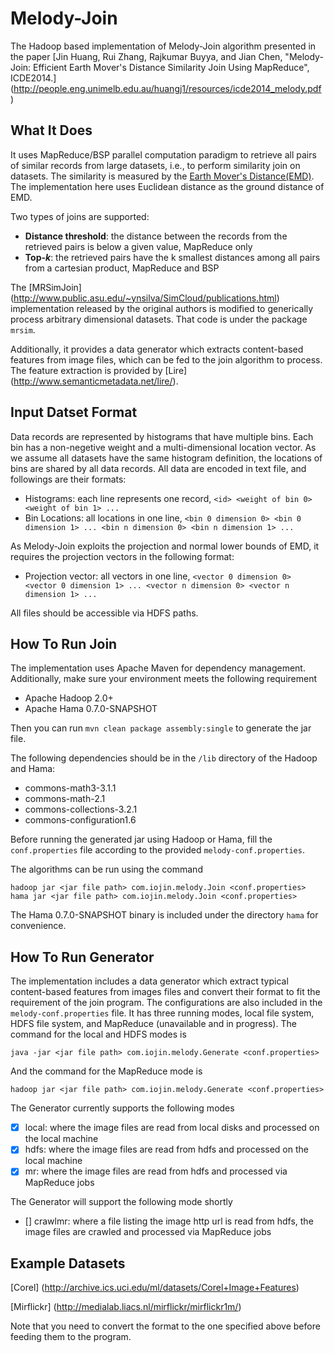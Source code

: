 Melody-Join
===========
The Hadoop based implementation of Melody-Join algorithm presented in the paper [Jin Huang, Rui Zhang, Rajkumar Buyya, and Jian Chen, "Melody-Join: Efficient Earth Mover's Distance Similarity Join Using MapReduce", ICDE2014.] (http://people.eng.unimelb.edu.au/huangj1/resources/icde2014_melody.pdf )

What It Does
----
It uses MapReduce/BSP parallel computation paradigm to retrieve all pairs of similar records from large datasets, i.e., to perform similarity join on datasets. The similarity is measured by the [Earth Mover's Distance(EMD)](http://en.wikipedia.org/wiki/Earth_Mover%27s_Distance). The implementation here uses Euclidean distance as the ground distance of EMD. 

Two types of joins are supported:
- **Distance threshold**: the distance between the records from the retrieved pairs is below a given value, MapReduce only
- **Top-_k_**: the retrieved pairs have the k smallest distances among all pairs from a cartesian product, MapReduce and BSP

The [MRSimJoin] (http://www.public.asu.edu/~ynsilva/SimCloud/publications.html) implementation released by the original authors is modified to generically process arbitrary dimensional datasets. That code is under the package `mrsim`.

Additionally, it provides a data generator which extracts content-based features from image files, which can be fed to the join algorithm to process. The feature extraction is provided by [Lire] (http://www.semanticmetadata.net/lire/). 

Input Datset Format
----
Data records are represented by histograms that have multiple bins. Each bin has a non-negetive weight and a multi-dimensional location vector. As we assume all datasets have the same histogram definition, the locations of bins are shared by all data records. All data are encoded in text file, and followings are their formats:
- Histograms: each line represents one record, `<id> <weight of bin 0> <weight of bin 1> ...`
- Bin Locations: all locations in one line, `<bin 0 dimension 0> <bin 0 dimension 1> ... <bin n dimension 0> <bin n dimension 1> ...` 

As Melody-Join exploits the projection and normal lower bounds of EMD, it requires the projection vectors in the following format:
- Projection vector: all vectors in one line, `<vector 0 dimension 0> <vector 0 dimension 1> ... <vector n dimension 0> <vector n dimension 1> ...`

All files should be accessible via HDFS paths.

How To Run Join
----
The implementation uses Apache Maven for dependency management. Additionally, make sure your environment meets the following requirement
- Apache Hadoop 2.0+
- Apache Hama 0.7.0-SNAPSHOT

Then you can run `mvn clean package assembly:single` to generate the jar file.

The following dependencies should be in the `/lib` directory of the Hadoop and Hama:
- commons-math3-3.1.1
- commons-math-2.1
- commons-collections-3.2.1
- commons-configuration1.6

Before running the generated jar using Hadoop or Hama, fill the `conf.properties` file according to the provided `melody-conf.properties`.

The algorithms can be run using the command

    hadoop jar <jar file path> com.iojin.melody.Join <conf.properties>
    hama jar <jar file path> com.iojin.melody.Join <conf.properties>

The Hama 0.7.0-SNAPSHOT binary is included under the directory `hama` for convenience.

How To Run Generator
----
The implementation includes a data generator which extract typical content-based features from images files and convert their format to fit the requirement of the join program. The configurations are also included in the `melody-conf.properties` file. It has three running modes, local file system, HDFS file system, and MapReduce (unavailable and in progress). The command for the local and HDFS modes is 

    java -jar <jar file path> com.iojin.melody.Generate <conf.properties>

And the command for the MapReduce mode is 
    
    hadoop jar <jar file path> com.iojin.melody.Generate <conf.properties>

The Generator currently supports the following modes

- [x] local: where the image files are read from local disks and processed on the local machine
- [x] hdfs: where the image files are read from hdfs and processed on the local machine
- [x] mr: where the image files are read from hdfs and processed via MapReduce jobs

The Generator will support the following mode shortly

- [] crawlmr: where a file listing the image http url is read from hdfs, the image files are crawled and processed via MapReduce jobs


Example Datasets
----
[Corel] (http://archive.ics.uci.edu/ml/datasets/Corel+Image+Features)

[Mirflickr] (http://medialab.liacs.nl/mirflickr/mirflickr1m/)

Note that you need to convert the format to the one specified above before feeding them to the program.
